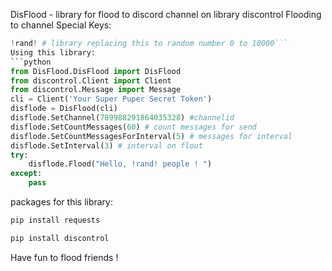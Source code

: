 DisFlood - library for flood to discord channel on library discontrol
Flooding to channel 
Special Keys:
```python
!rand! # library replacing this to random number 0 to 10000``` 
Using this library:
```python
from DisFlood.DisFlood import DisFlood
from discontrol.Client import Client
from discontrol.Message import Message
cli = Client('Your Super Puper Secret Token')
disflode = DisFlood(cli)
disflode.SetChannel(789988291864035328) #channelid
disflode.SetCountMessages(60) # count messages for send
disflode.SetCountMessagesForInterval(5) # messages for interval
disflode.SetInterval(3) # interval on flout
try:
    disflode.Flood("Hello, !rand! people ! ")
except:
    pass
```
packages for this library:
```python
pip install requests
```
```python
pip install discontrol
```
Have fun to flood friends !
